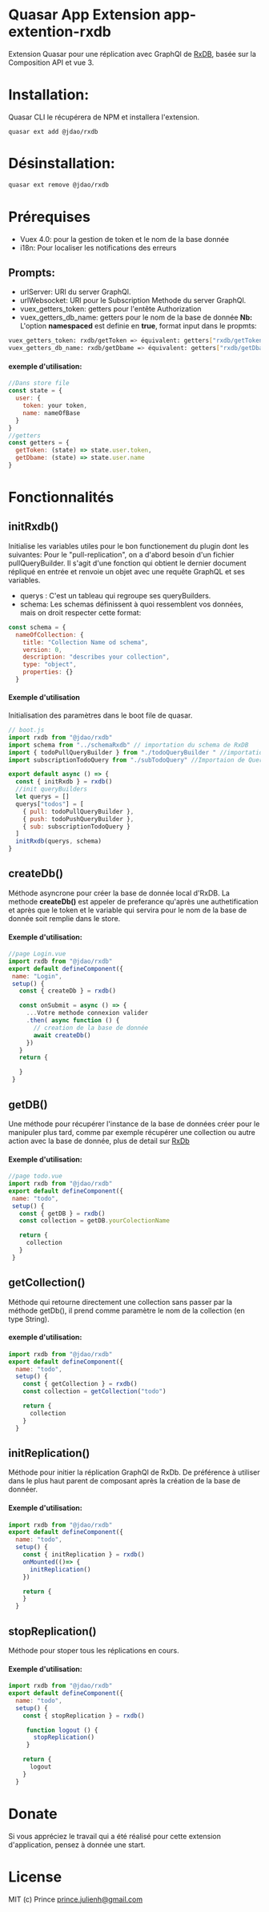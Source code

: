 # Quasar App Extension app-extention-rxdb

Extension Quasar pour une réplication avec GraphQl de [RxDB](https://rxdb.info/replication-graphql.html), basée sur la Composition API et vue 3.

# Installation:

Quasar CLI le récupérera de NPM et installera l'extension.

```bash:
quasar ext add @jdao/rxdb
```

# Désinstallation:

```bash
quasar ext remove @jdao/rxdb
```

# Prérequises

- Vuex 4.0: pour la gestion de token et le nom de la base donnée
- i18n: Pour localiser les notifications des erreurs
<!-- (à preciser les differants variable pour chaque erreurs) -->

## Prompts:

- urlServer: URl du server GraphQl.
- urlWebsocket: URl pour le Subscription Methode du server GraphQl.
- vuex_getters_token: getters pour l'entête Authorization
- vuex_getters_db_name: getters pour le nom de la base de donnée
  **Nb:** L'option **namespaced** est definie en **true**,
  format input dans le propmts:

```bash
vuex_getters_token: rxdb/getToken => équivalent: getters["rxdb/getToken"]
vuex_getters_db_name: rxdb/getDbame => équivalent: getters["rxdb/getDbame"]
```

#### exemple d'utilisation:

```js
//Dans store file
const state = {
  user: {
    token: your token,
    name: nameOfBase
  }
}
//getters
const getters = {
  getToken: (state) => state.user.token,
  getDbame: (state) => state.user.name
}
```

# Fonctionnalités

## initRxdb()

Initialise les variables utiles pour le bon functionement du plugin dont les suivantes:
Pour le "pull-replication", on a d'abord besoin d'un fichier pullQueryBuilder. Il s'agit d'une fonction qui obtient le dernier document répliqué en entrée et renvoie un objet avec une requête GraphQL et ses variables.

- querys : C'est un tableau qui regroupe ses queryBuilders.
- schema: Les schemas définissent à quoi ressemblent vos données, mais on droit respecter cette format:

```js
const schema = {
  nameOfCollection: {
    title: "Collection Name od schema",
    version: 0,
    description: "describes your collection",
    type: "object",
    properties: {}
  }
```

#### Exemple d'utilisation

Initialisation des paramètres dans le boot file de quasar.

```js
// boot.js
import rxdb from "@jdao/rxdb"
import schema from "../schemaRxdb" // importation du schema de RxDB
import { todoPullQueryBuilder } from "./todoQueryBuilder " //importation du fichier pullQueryBuilder
import subscriptionTodoQuery from "./subTodoQuery" //Importaion de Query pour la subscription

export default async () => {
  const { initRxdb } = rxdb()
  //init queryBuilders
  let querys = []
  querys["todos"] = [
    { pull: todoPullQueryBuilder },
    { push: todoPushQueryBuilder },
    { sub: subscriptionTodoQuery }
  ]
  initRxdb(querys, schema)
}
```

## createDb()

Méthode asyncrone pour créer la base de donnée local d'RxDB.
La methode **createDb()** est appeler de preferance qu'après une authetification et après que le token et le variable qui servira pour le nom de la base de donnée soit remplie dans le store.

#### Exemple d'utilisation:

```js
//page Login.vue
import rxdb from "@jdao/rxdb"
export default defineComponent({
 name: "Login",
 setup() {
   const { createDb } = rxdb()

   const onSubmit = async () => {
     ...Votre methode connexion valider
     .then( async function () {
       // creation de la base de donnée
       await createDb()
     })
   }
   return {

   }
 }
```

## getDB()

Une méthode pour récupérer l'instance de la base de données créer pour le manipuler plus tard, comme par exemple récupérer une collection ou autre action avec la base de donnée, plus de detail sur [RxDb](https://rxdb.info/rx-database.html#functions)

#### Exemple d'utilisation:

```js
//page todo.vue
import rxdb from "@jdao/rxdb"
export default defineComponent({
 name: "todo",
 setup() {
   const { getDB } = rxdb()
   const collection = getDB.yourColectionName

   return {
     collection
   }
 }
```

## getCollection()

Méthode qui retourne directement une collection sans passer par la méthode getDb(), il prend comme paramètre le nom de la collection (en type String).

#### exemple d'utilisation:

```js
import rxdb from "@jdao/rxdb"
export default defineComponent({
  name: "todo",
  setup() {
    const { getCollection } = rxdb()
    const collection = getCollection("todo")

    return {
      collection
    }
  }
```

## initReplication()

Méthode pour initier la réplication GraphQl de RxDb.
De préférence à utiliser dans le plus haut parent de composant après la création de la base de donnéer.

#### Exemple d'utilisation:

```js
import rxdb from "@jdao/rxdb"
export default defineComponent({
  name: "todo",
  setup() {
    const { initReplication } = rxdb()
    onMounted(()=> {
      initReplication()
    })

    return {
    }
  }
```

## stopReplication()

Méthode pour stoper tous les réplications en cours.

#### Exemple d'utilisation:

```js
import rxdb from "@jdao/rxdb"
export default defineComponent({
  name: "todo",
  setup() {
    const { stopReplication } = rxdb()

     function logout () {
       stopReplication()
     }

    return {
      logout
    }
  }
```

# Donate

Si vous appréciez le travail qui a été réalisé pour cette extension d'application, pensez à donnée une start.

# License

MIT (c) Prince <prince.julienh@gmail.com>
